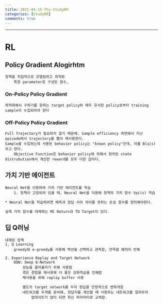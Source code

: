 ```yaml
---
title: 2021-04-15-Thu-StudyKR
categories: [studyKR]
comments: true
---
```

-------------------------------------------------- -----------------------------

# RL
## Policy Gradient Alogirhtm
```
정책을 직접적으로 모델링하고 최적화
    특정 parameter로 구성된 함수, 
```

### On-Policy Policy Gradient
```
최적화해서 구하기를 원하는 target policy와 매우 유사한 policy로부터 training sample이 수집되어야 한다 
```

### Off-Policy Policy Gradient
```
Full Trajectory가 필요하지 않기 때문에, Sample efficiency 측면에서 지난 episode에서 trajectory를 뽑아 재사용한다.
Sample을 수집하는데 사용된 behavior policy는 "known policy"인데, 이를 B(a|s)라고 한다.
    Objective Function은 behavior policy에 의해서 정의된 state distrubution에서 계산한 reward를 모두 더한 값이다.
```
## 가치 기반 에이전트
```
Neural Net을 이용하여 가치 기반 에이전트를 학습
    1. 정책이 고정되어 있을 때, Neural Net을 이용해 정책의 가치 함수 Vpi(s) 학습            

* Neural Net을 학습하려면 예측과 정답 사이 차이를 뜻하는 손실 함수를 정의해야한다.
    
실제 가치 함수를 대체하는 MC Return과 TD Target이 있다.
```
## 딥 Q러닝
```
내재된 정책
1. Q Learning
    greedy와 e-greedy를 사용해 액션을 선택하고 관측함, 만족할 떄까지 반복

2. Experience Replay and Target Network
    DQN: Deep Q-Network 
        성능을 끌어올리기 위해 사용됨
        겪은 경험을 재사용해 더 좋은 강화학습을 진해함
        재사용을 위해 replay buffer 사용

        별도의 target network를 두어 정답을 안정적으로 변하게함
        네트워크를 두개를 준비해, 정답지를 계산할 때 사용하는 네트워크를 얼려두어
            업데이트가 많이 되면 최신 파라미터로 교체함.
```

